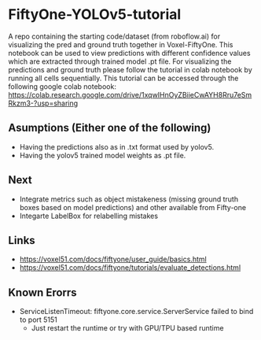 # FiftyOne-YOLOv5-tutorial
A repo containing the starting code/dataset (from roboflow.ai) for visualizing the pred and ground truth together in Voxel-FiftyOne. 
This notebook can be used to view predictions with different confidence values which are extracted through trained model .pt file.
For visualizing the predictions and ground truth please follow the tutorial in colab notebook by running all cells sequentially.
This tutorial can be accessed through the following google colab notebook: https://colab.research.google.com/drive/1xqwIHnOyZBiieCwAYH8Rru7eSmRkzm3-?usp=sharing

## Asumptions (Either one of the following)
* Having the predictions also as in .txt format used by yolov5. 
* Having the yolov5 trained model weights as .pt file.

## Next 
* Integrate metrics such as object mistakeness (missing ground truth boxes based on model predictions) and other available from Fifty-one
* Integarte LabelBox for relabelling mistakes

## Links
* https://voxel51.com/docs/fiftyone/user_guide/basics.html
* https://voxel51.com/docs/fiftyone/tutorials/evaluate_detections.html

## Known Erorrs
* ServiceListenTimeout: fiftyone.core.service.ServerService failed to bind to port 5151 
    * Just restart the runtime or try with GPU/TPU based runtime 
